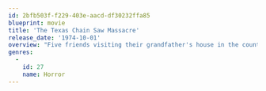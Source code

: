 ```yaml
---
id: 2bfb503f-f229-403e-aacd-df30232ffa85
blueprint: movie
title: 'The Texas Chain Saw Massacre'
release_date: '1974-10-01'
overview: "Five friends visiting their grandfather's house in the country are hunted and terrorized by a chain-saw wielding killer and his family of grave-robbing cannibals."
genres:
  -
    id: 27
    name: Horror
---
```

